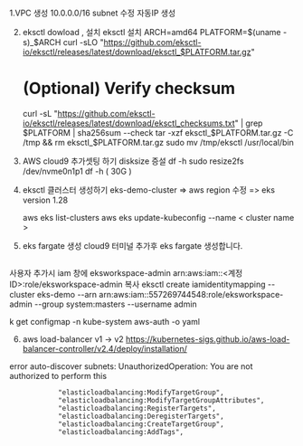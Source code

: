 
### 

1.VPC 생성 10.0.0.0/16
  subnet 수정  자동IP 생성 
  
2. eksctl dowload , 설치
  eksctl 설치 
      ARCH=amd64
      PLATFORM=$(uname -s)_$ARCH
      curl -sLO "https://github.com/eksctl-io/eksctl/releases/latest/download/eksctl_$PLATFORM.tar.gz"

      # (Optional) Verify checksum
      curl -sL "https://github.com/eksctl-io/eksctl/releases/latest/download/eksctl_checksums.txt" | grep $PLATFORM | sha256sum --check
      tar -xzf eksctl_$PLATFORM.tar.gz -C /tmp && rm eksctl_$PLATFORM.tar.gz
      sudo mv /tmp/eksctl /usr/local/bin  

   
3. AWS cloud9 추가셋팅 하기 
    disksize 증설
    df -h
    sudo resize2fs /dev/nvme0n1p1
    df -h ( 30G )

4. eksctl 클러스터 생성하기 
   eks-demo-cluster 
    => aws region 수정
    => eks version 1.28

   aws eks list-clusters
   aws eks update-kubeconfig --name < cluster name >

5. eks fargate  생성 
   cloud9 터미널 추가후 
   eks fargate 생성합니다. 
   ~~~~~~ 10 분간 휴식 ~~~~~~~~~~

사용자 추가시
iam 창에 eksworkspace-admin
arn:aws:iam::<계정ID>:role/eksworkspace-admin  복사
eksctl create iamidentitymapping --cluster eks-demo --arn arn:aws:iam::557269744548:role/eksworkspace-admin --group system:masters --username admin

k get configmap -n kube-system aws-auth -o yaml

6. aws load-balancer v1 -> v2
https://kubernetes-sigs.github.io/aws-load-balancer-controller/v2.4/deploy/installation/

error auto-discover subnets: UnauthorizedOperation: You are not authorized to perform this 

                "elasticloadbalancing:ModifyTargetGroup",
                "elasticloadbalancing:ModifyTargetGroupAttributes",
                "elasticloadbalancing:RegisterTargets",
                "elasticloadbalancing:DeregisterTargets",
                "elasticloadbalancing:CreateTargetGroup",
                "elasticloadbalancing:AddTags",
   
   
    
